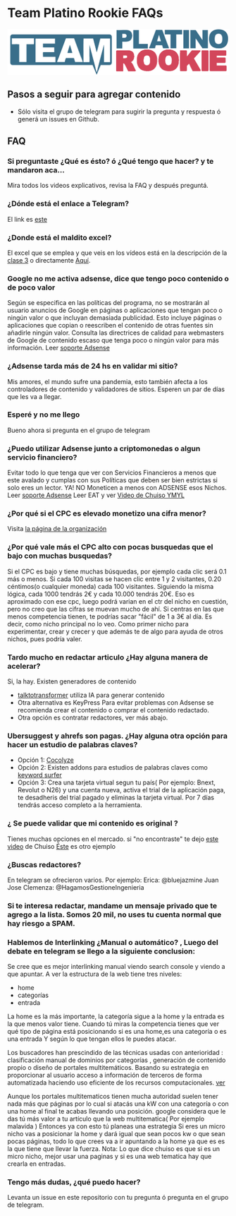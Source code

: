 # Team Platino Rookie FAQs
![banner](https://raw.githubusercontent.com/JuanCruzMonteros/TeamPlatinoRookieFAQs/master/tp-rookie%5B1%5D.png)

## Pasos a seguir para agregar contenido

- Sólo visita el grupo de telegram para sugirir la pregunta y respuesta ó generá un issues en Github.

## FAQ

### Si preguntaste ¿Qué es ésto? ó ¿Qué tengo que hacer? y te mandaron aca...
Mira todos los videos explicativos, revisa la FAQ y después preguntá.

### ¿Dónde está el enlace a Telegram?
El link es [este](https://t.me/joinchat/GzlF9hyQ92jDybhxole0rg)

### ¿Donde está el maldito excel?
El excel que se emplea y que veis en los vídeos está en la descripción de la [clase 3](https://rookie.teamplatino.com/clase/como-encontrar-palabras-clave-rentables/) o directamente [Aquí](https://mega.nz/#!jBwkEAhI!Xiq5Jnkej6NLNDN5ixgkxJhMRanMX1kNIZcVhdTntTQ).

### Google no me activa adsense, dice que tengo poco contenido o de poco valor
Según se especifica en las políticas del programa, no se mostrarán al usuario anuncios de Google en páginas o aplicaciones que tengan poco o ningún valor o que incluyan demasiada publicidad. Esto incluye páginas o aplicaciones que copian o reescriben el contenido de otras fuentes sin añadirle ningún valor. Consulta las directrices de calidad para webmasters de Google de contenido escaso que tenga poco o ningún valor para más información.
Leer [soporte Adsense](https://support.google.com/webmasters/answer/9044175?visit_id=637228605217667603-1048465864&rd=1#thin-content)

### ¿Adsense tarda más de 24 hs en validar mi sitio?
Mis amores, el mundo sufre una pandemia, esto también afecta a los controladores de contenido y validadores de sitios. Esperen un par de días que les va a llegar.

### Esperé y no me llego
Bueno ahora si pregunta en el grupo de telegram

### ¿Puedo utilizar Adsense junto a criptomonedas o algun servicio financiero?
Evitar todo lo que tenga que ver con Servicios Financieros a menos que este avalado y cumplas con sus Políticas que deben ser bien estrictas si solo eres un lector. YA! NO Moneticen a menos con ADSENSE esos Nichos.
Leer [soporte Adsense](https://support.google.com/adspolicy/answer/2464998?hl=es-419)
Leer EAT y ver [Video de Chuiso YMYL](https://youtu.be/cJfsgH--umY)

### ¿Por qué si el CPC es elevado monetizo una cifra menor?
Visita [la página de la organización](https://support.google.com/google-ads/answer/6297?hl=es-419)

### ¿Por qué vale más el CPC alto con pocas busquedas que el bajo con muchas busquedas?
Si el CPC es bajo y tiene muchas búsquedas, por ejemplo cada clic será 0.1 más o menos. Si cada 100 visitas se hacen clic entre 1 y 2 visitantes, 0.20 céntimos(o cualquier moneda) cada 100 visitantes. Siguiendo la misma lógica, cada 1000 tendrás 2€ y
cada 10.000 tendrás 20€.
Eso es aproximado con ese cpc, luego podrá varian en el ctr del nicho en cuestión, pero no creo que las cifras se muevan mucho de ahí. Si centras en las que menos competencia tienen, te podrías sacar "fácil" de 1 a 3€ al día.
Es decir, como nicho principal no lo veo. Como primer nicho para experimentar, crear y crecer y que además te de algo para ayuda de otros nichos, pues podría valer.

### Tardo mucho en redactar articulo ¿Hay alguna manera de acelerar?
Si, la hay. Existen generadores de contenido
- [talktotransformer](https://talktotransformer.com/) utiliza IA para generar contenido
- Otra alternativa es KeyPress
Para evitar problemas con Adsense se recomienda crear el contenido o comprar el contenido redactado.
- Otra opción es contratar redactores, ver más abajo.

### Ubersuggest y ahrefs son pagas. ¿Hay alguna otra opción para hacer un estudio de palabras claves?
- Opción 1: [Cocolyze](https://cocolyze.com/)
- Opción 2: Existen addons para estudios de palabras claves como [keyword surfer](https://www.google.com/search?channel=trow2&client=firefox-b-d&q=Keyword+Surfer)
- Opción 3: Crea una tarjeta virtual segun tu país( Por ejemplo: Bnext, Revolut o N26) y una cuenta nueva, activa el trial de la aplicación paga, te desadheris del trial pagado y eliminas la tarjeta virtual. Por 7 días tendrás acceso completo a la herramienta.

### ¿ Se puede validar que mi contenido es original ?
Tienes muchas opciones en el mercado. si "no encontraste" te dejo [este video](https://youtu.be/vP9-BvBb06s) de Chuiso
[Éste](http://plagiarisma.net/es/) es otro ejemplo

### ¿Buscas redactores?
En telegram se ofrecieron varios. Por ejemplo:
Erica: @bluejazmine
Juan Jose Clemenza: @HagamosGestioneIngenieria

### Si te interesa redactar, mandame un mensaje privado que te agrego a la lista. Somos 20 mil, no uses tu cuenta normal que hay riesgo a SPAM.

### Hablemos de Interlinking ¿Manual o automático? , Luego del debate en telegram se llego a la siguiente conclusion:
Se cree que es mejor interlinking manual viendo search console y viendo a que apuntar.
A ver la estructura de la web tiene tres niveles:
  - home
  - categorías
  - entrada
 
La home es la más importante, la categoría sigue a la home y la entrada es la que menos valor tiene.
Cuando tú miras la competencia tienes que ver qué tipo de página está posicionando si es una home,es una categoría o es una entrada Y según lo que tengan ellos le puedes atacar.

Los buscadores han prescindido de las técnicas usadas con anterioridad : clasificación manual de dominios por categorías , generación de contenido propio o diseño de portales multitemáticos. Basando su estrategia en proporcionar al usuario acceso a información de terceros de forma automatizada haciendo uso eficiente de los recursos computacionales.  [ver](https://books.google.com.ar/books?id=xs0y-phCKrsC&pg=PA11&lpg=PA11&dq=portales+multitematicos&source=bl&ots=S5J-pOjRJU&sig=ACfU3U3sW4jLv-P_05tQAhRUclIxc_D5XA&hl=es&sa=X&ved=2ahUKEwiUyIHppPPoAhVcKrkGHUJMCQcQ6AEwAHoECAsQLA#v=onepage&q=portales%20multitematicos&f=false)

Aunque los portales multitematicos tienen mucha autoridad suelen tener nada más que páginas por lo cual si atacás una kW con una categoría o con una home al final te acabas llevando una posición.
google considera que le das tú más valor a tu artículo que la web multitematica( Por ejemplo malavida )
Entonces ya con esto tú planeas una estrategia
Si eres un micro nicho vas a posicionar la home y dará igual que sean pocos kw o que sean pocas páginas, todo lo que crees va a ir apuntando a la home ya que es es la que tiene que llevar la fuerza.
Nota:
Lo que dice chuiso es que si es un micro nicho, mejor usar una paginas y si es una web tematica hay que crearla en entradas.

### Tengo más dudas, ¿qué puedo hacer?
Levanta un issue en este repositorio con tu pregunta ó  pregunta en el grupo de telegram. 
